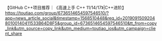 【GitHub C++项目推荐｜《高速上手 C++ 11/14/17》|C++进阶】https://toutiao.com/group/6736514654597546510/?app=news_article_social&timestamp=1568510448&req_id=201909150920480100140411533B64D8F5&group_id=6736514654597546510&tt_from=copy_link&utm_source=copy_link&utm_medium=toutiao_ios&utm_campaign=client_share
